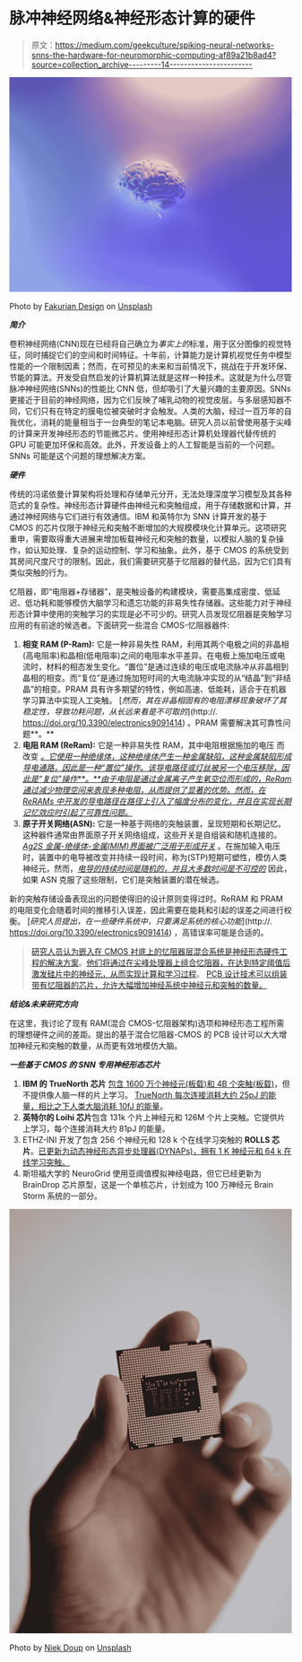 # 脉冲神经网络&神经形态计算的硬件

> 原文：<https://medium.com/geekculture/spiking-neural-networks-snns-the-hardware-for-neuromorphic-computing-af89a21b8ad4?source=collection_archive---------14----------------------->

![](img/001aefb3350ab0da7c531cfac5f943e4.png)

Photo by [Fakurian Design](https://unsplash.com/@fakurian?utm_source=medium&utm_medium=referral) on [Unsplash](https://unsplash.com?utm_source=medium&utm_medium=referral)

***简介***

卷积神经网络(CNN)现在已经将自己确立为*事实上的*标准，用于区分图像的视觉特征，同时捕捉它们的空间和时间特征。十年前，计算能力是计算机视觉任务中模型性能的一个限制因素；然而，在可预见的未来和当前情况下，挑战在于开发环保、节能的算法。开发受自然启发的计算机算法就是这样一种技术。这就是为什么尽管脉冲神经网络(SNNs)的性能比 CNN 低，但却吸引了大量兴趣的主要原因。SNNs 更接近于目前的神经网络，因为它们反映了哺乳动物的视觉皮层。与多层感知器不同，它们只有在特定的膜电位被突破时才会触发。人类的大脑，经过一百万年的自我优化，消耗的能量相当于一台典型的笔记本电脑。研究人员以前曾使用基于尖峰的计算来开发神经形态的节能微芯片。使用神经形态计算机处理器代替传统的 GPU 可能更加环保和高效。此外，开发设备上的人工智能是当前的一个问题。SNNs 可能是这个问题的理想解决方案。

***硬件***

传统的冯诺依曼计算架构将处理和存储单元分开，无法处理深度学习模型及其各种范式的复杂性。神经形态计算硬件由神经元和突触组成，用于存储数据和计算，并通过神经网络与它们进行有效通信。IBM 和英特尔为 SNN 计算开发的基于 CMOS 的芯片仅限于神经元和突触不断增加的大规模模块化计算单元。这项研究重申，需要取得重大进展来增加板载神经元和突触的数量，以模拟人脑的复杂操作，如认知处理、复杂的运动控制、学习和抽象。此外，基于 CMOS 的系统受到其房间尺度尺寸的限制。因此，我们需要研究基于忆阻器的替代品，因为它们具有类似突触的行为。

忆阻器，即“电阻器+存储器”，是突触设备的构建模块，需要高集成密度、低延迟、低功耗和能够模仿大脑学习和遗忘功能的非易失性存储器。这些能力对于神经形态计算中使用的突触学习的实现是必不可少的。研究人员发现忆阻器是突触学习应用的有前途的候选者。下面研究一些混合 CMOS-忆阻器器件:

1.  **相变 RAM (P-Ram):** 它是一种非易失性 RAM，利用其两个电极之间的非晶相(高电阻率)和晶相(低电阻率)之间的电阻率水平差异。在电极上施加电压或电流时，材料的相态发生变化。“置位”是通过连续的电压或电流脉冲从非晶相到晶相的相变。而“复位”是通过施加短时间的大电流脉冲实现的从“结晶”到“非结晶”的相变。PRAM 具有许多期望的特性，例如高速、低能耗，适合于在机器学习算法中实现人工突触。 [*然而，其在非晶相固有的电阻漂移现象破坏了其稳定性，导致功耗问题，从长远来看是不可取的*](http://. https://doi.org/10.3390/electronics9091414) 。PRAM 需要解决其可靠性问题**。**
2.  **电阻 RAM (ReRam):** 它是一种非易失性 RAM，其中电阻根据施加的电压 而改变 [*。它使用一种绝缘体，这种绝缘体产生一种金属缺陷，这种金属缺陷形成导电通路，因此是一种“置位”操作。该导电路径或灯丝被另一个电压移除，因此是“复位”操作**。**由于电阻是通过金属离子产生氧空位而形成的，ReRam 通过减少物理空间来表现多种电阻，从而提供了显著的优势。然而，在 ReRAMs 中开发的导电路径在路径上引入了幅度分布的变化，并且在实现长期记忆效应时引起了可靠性问题。*](https://doi.org/10.3390/electronics9091414)
3.  **原子开关网络(ASN):** 它是一种基于网络的突触装置，呈现短期和长期记忆。这种器件通常由界面原子开关网络组成，这些开关是自组装和随机连接的。 [*Ag2S 金属-绝缘体-金属(MIM)界面被广泛用于形成开关*](https://doi.org/10.3390/electronics9091414) 。在施加输入电压时，装置中的电导被改变并持续一段时间，称为(STP)短期可塑性，模仿人类神经元，然而，[*电导的持续时间是随机的，并且大多数时间是不可控的*](https://doi.org/10.3390/electronics9091414) 因此，如果 ASN 克服了这些限制，它们是突触装置的潜在候选。

新的突触存储设备表现出的问题使得旧的设计原则变得过时。ReRAM 和 PRAM 的电阻变化会随着时间的推移引入误差，因此需要在能耗和引起的误差之间进行权衡。 [*研究人员提出，在一些硬件系统中，只要满足系统的核心功能*](http://. https://doi.org/10.3390/electronics9091414) ，高错误率可能是合适的。

> [研究人员认为嵌入在 CMOS 衬底上的忆阻器层混合系统是神经形态硬件工程的解决方案](https://doi.org/10.3390/ma12172745)。[他们将通过在尖峰处理器上组合忆阻器，在达到特定阈值后激发硅片中的神经元，从而实现计算和学习过程](https://doi.org/10.3390/ma12172745)。 [PCB 设计技术可以组装带有忆阻器的芯片，允许大幅增加神经系统中神经元和突触的数量。](https://pubmed.ncbi.nlm.nih.gov/23853282/)

***结论&未来研究方向***

在这里，我讨论了现有 RAM(混合 CMOS-忆阻器架构)选项和神经形态工程所需的理想硬件之间的差距。提出的基于混合忆阻器-CMOS 的 PCB 设计可以大大增加神经元和突触的数量，从而更有效地模仿大脑。

***一些基于 CMOS 的 SNN 专用神经形态芯片***

1.  **IBM 的 TrueNorth 芯片** [包含 1600 万个神经元(板载)和 4B 个突触(板载)](https://doi.org/10.3390/ma12172745)，但不提供像人脑一样的片上学习。 [TrueNorth 每次连接消耗大约 25pJ 的能量，相比之下人类大脑消耗 10fJ 的能量](https://doi.org/10.3390/ma12172745)。
2.  **英特尔的 Loihi 芯片**包含 131k 个片上神经元和 126M 个片上突触。它提供片上学习，每个连接消耗大约 81pJ 的能量。
3.  ETHZ-INI 开发了包含 256 个神经元和 128 k 个在线学习突触的 **ROLLS 芯片**。[已更新为动态神经形态异步处理器(DYNAPs)，拥有 1 K 神经元和 64 k 在线学习突触。](https://doi.org/10.3390/ma12172745)
4.  斯坦福大学的 NeuroGrid 使用亚阈值模拟神经电路，但它已经更新为 BrainDrop 芯片原型，这是一个单核芯片，计划成为 100 万神经元 Brain Storm 系统的一部分。

![](img/7d1daca378fa47c814bff2ac65affa92.png)

Photo by [Niek Doup](https://unsplash.com/@niekdoup?utm_source=medium&utm_medium=referral) on [Unsplash](https://unsplash.com?utm_source=medium&utm_medium=referral)